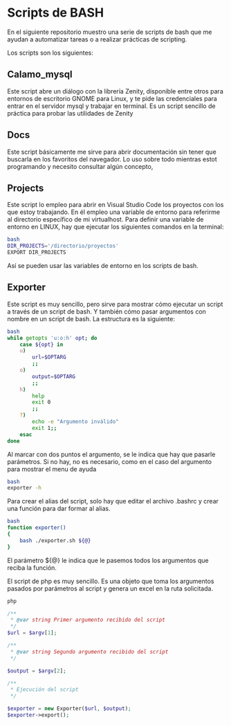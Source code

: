 # Scripts de BASH

En el siguiente repositorio muestro una serie de scripts de bash que me ayudan a automatizar tareas o a realizar prácticas de scripting.

Los scripts son los siguientes:

## Calamo_mysql

Este script abre un diálogo con la librería Zenity, disponible entre otros para entornos de escritorio GNOME para Linux, y te pide las credenciales para entrar en el servidor mysql y trabajar en terminal.
Es un script sencillo de práctica para probar las utilidades de Zenity

## Docs

Este script básicamente me sirve para abrir documentación sin tener que buscarla en los favoritos del navegador. Lo uso sobre todo mientras estot programando y necesito consultar algún concepto,

## Projects

Este script lo empleo para abrir en Visual Studio Code los proyectos con los que estoy trabajando. En él empleo una variable de entorno para referirme al directorio específico de mi virtualhost.
Para definir una variable de entorno en LINUX, hay que ejecutar los siguientes comandos en la terminal:

```bash 
bash
DIR_PROJECTS='/directorio/proyectos'
EXPORT DIR_PROJECTS
```

Así se pueden usar las variables de entorno en los scripts de bash.

## Exporter

Este script es muy sencillo, pero sirve para mostrar cómo ejecutar un script a través de un script de bash. Y también cómo pasar argumentos con nombre en un script de bash.
La estructura es la siguiente:

```bash
bash
while getopts 'u:o:h' opt; do 
    case ${opt} in
    u)
        url=$OPTARG
        ;;
    o)
        output=$OPTARG
        ;;
    h)
        help
        exit 0
        ;;
    ?)
        echo -e "Argumento inválido"
        exit 1;;
    esac
done
```

Al marcar con dos puntos el argumento, se le indica que hay que pasarle parámetros. Si no hay, no es necesario, como en el caso del argumento para mostrar el menu de ayuda

```bash
bash
exporter -h
```

Para crear el alias del script, solo hay que editar el archivo .bashrc y crear una función para dar formar al alias.
```bash
bash
function exporter()
{
    bash ./exporter.sh ${@}
}
```

El parámetro ${@} le indica que le pasemos todos los argumentos que reciba la función.

El script de php es muy sencillo. Es una objeto que toma los argumentos pasados por parámetros al script y genera un excel en la ruta solicitada.

```php
php

/**
 * @var string Primer argumento recibido del script
 */
$url = $argv[1];

/**
 * @var string Segundo argumento recibido del script
 */

$output = $argv[2];

/**
 * Ejecución del script
 */

$exporter = new Exporter($url, $output);
$exporter->export();
``` 